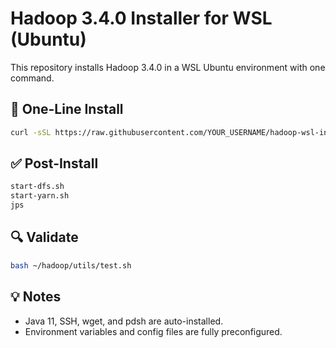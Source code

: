 # Hadoop 3.4.0 Installer for WSL (Ubuntu)

This repository installs Hadoop 3.4.0 in a WSL Ubuntu environment with one command.

## 🚀 One-Line Install

```bash
curl -sSL https://raw.githubusercontent.com/YOUR_USERNAME/hadoop-wsl-installer/main/install.sh | bash
```

## ✅ Post-Install

```bash
start-dfs.sh
start-yarn.sh
jps
```

## 🔍 Validate

```bash
bash ~/hadoop/utils/test.sh
```

## 💡 Notes

- Java 11, SSH, wget, and pdsh are auto-installed.
- Environment variables and config files are fully preconfigured.
